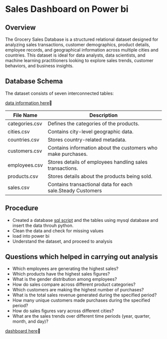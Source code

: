 # Sales Dashboard on Power bi 
## Overview
The Grocery Sales Database is a structured relational dataset designed for analyzing sales transactions, 
customer demographics, product details, employee records, and geographical information across multiple cities 
and countries. This dataset is ideal for data analysts, data scientists, and machine learning practitioners 
looking to explore sales trends, customer behaviors, and business insights.

## Database Schema
The dataset consists of seven interconnected tables:

[data information here](https://www.kaggle.com/datasets/andrexibiza/grocery-sales-dataset )🔗

| File Name | Description|
|---|---|
| categories.csv	| Defines the categories of the products.|
|cities.csv|	Contains city-level geographic data.|
|countries.csv|	Stores country-related metadata.|
|customers.csv |	Contains information about the customers who make purchases.|
|employees.csv|	Stores details of employees handling sales transactions.|
|products.csv|	Stores details about the products being sold.|
|sales.csv	|Contains transactional data for each sale.Steady Customers  |

## Procedure
- Created a database [sql script](https://github.com/MbungaiMichael/Grocery_sales-dashboard/blob/main/Grocery_sales.sql) and the tables using mysql database and insert the data throuh python.
- Clean the data and check for missing values
- load into power bi
- Understand the dataset, and proceed to analysis

## Questions which helped in carrying out analysis
- Which employees are generating the highest sales?
- Which products have the highest sales figures?
- What is the gender distribution among employees?
- How do sales compare across different product categories?
- Which customers are making the highest number of purchases?
- What is the total sales revenue generated during the specified period?
- How many unique customers made purchases during the specified period?
- How do sales figures vary across different cities?
- What are the sales trends over different time periods (year, quarter, month, and day)?
  
[dashboard here](https://github.com/MbungaiMichael/Grocery_sales-dashboard/blob/main/Grocery_Sales%20Dashboard.pdf)🔗



